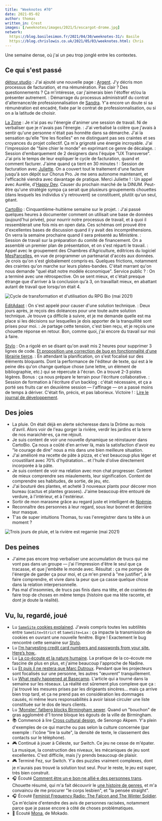 ```yaml
---
title: "Weeknotes #70"
date: 2021-05-02
author: thomas
written_in: Crest
images: [/weeknotes/images/2021/5/escargot-drome.jpg]
network:
  https://blog.basilesimon.fr/2021/04/30/weeknotes-31/: Basile
  https://blog.chrislowis.co.uk/2021/05/03/weeknotes.html: Chris
---
```


Une semaine dense, où j'ai un peu trop jonglé entre les contextes.

<!--more-->

## Ce qui s'est passé

[détour.studio]
: J'ai ajouté une nouvelle page : [Argent](/money/). J'y décris mon processus de facturation, et ma rémunération. Pas clair ? Des questionnements ? Ça m'intéresse, car j'aimerais bien l'étoffer et/ou la présenter autrement.
: Démarrage du processus administratif du contrat d'alternance/de professionnalisation de [Sandra]. Y'a encore un doute si sa rémunération est encadré, fixée par le contrat de professionnalisation, ou si on a la latitude de choisir.

[La Zone]
: Je n'ai pas eu l'énergie d'animer une session de travail. Ni de verbaliser que je n'avais pas l'énergie.
: J'ai verbalisé la colère que j'avais à sentir qu'une personne n'était pas honnête dans sa démarche. J'ai la sensation qu'elle "tire les ficelles" en ne distinguant pas ses craintes et ses croyances du projet collectif. Ça m'a grignoté une énergie incroyable. J'ai l'impression de "faire chier le monde" en exprimant ce genre de décalage.
: Session d'embarquement de 2 designers dans l'équipe "UX Transverse". J'ai pris le temps de leur expliquer le cycle de facturation, quand et comment facturer. J'aime quand ça tient en 30 minutes !
: Session de facturation avec [Juliette]. On a couvert tout le traitement d'une facture jusqu'à son dépôt sur Chorus Pro. Je me sens autonome maintenant, et l'efficacité viendra avec davantage de pratique. Merci Juliette !
: Un appel avec Aurélie, d'[Happy Dev](https://happy-dev.fr/). Causer du prochain marché de la DINUM. Peut-être qu'une stratégie sympa ça serait que plusieurs groupements chouettes (dans lesquels les individus s'y retrouvent) se constituent, plutôt qu'un seul, géant.

[CartoBio]
: Cinquantième-huitième semaine sur le projet.
: J'ai passé quelques heures à documenter comment on utilisait une base de données (aujourd'hui privée), pour nourrir notre processus de travail, et à quoi il ressemblerait une fois mis en open data. Ces schémas ont prouvé être d'excellentes bases de discussion quand il y avait des incompréhensions. On verra la semaine prochaine quand il sera présenté au Ministère.
: Session de travail sur la préparation du comité de financement. On a assemblé un premier plan de présentation, et on s'est réparti le travail.
: Appel avec le groupement des Chambres d'Agriculture, éditrices du logiciel [MesParcelles](https://mesparcelles.fr/), en vue de programmer un partenariat d'accès aux données. Je crois qu'on s'est globalement compris·es. Quelques frictions, notamment des craintes qu'on marche sur leurs plates-bandes. C'était marrant qu'on nous demande "quel était notre modèle économique". Service public ?
: On a terminé avec une rétrospective. On se sent mieux, et c'était presque étrange que d'arriver à la conclusion qu'à 3, on travaillait mieux, en abattant autant de travail que lorsqu'on était 4.

![](/weeknotes/images/2021/5/cartobio-cycle-donnees.jpg "Cycle de transformation et d'utilisation du RPG Bio (mai 2021)")

[EditAdapt]
: On s'est appelé pour causer d'une solution technique.
: Deux jours après, je reçois des doléances pour une toute autre solution technique. Je trouve ça difficile à suivre, et je me demande quelle est ma place si les décisions sur lesquelles je dois apporter de la tranquillité sont prises pour moi.
: Je partage cette tension, c'est bien reçu, et je reçois une chouette réponse en retour. Bon, comme quoi, j'ai encore du travail sur moi à faire.

[Stylo]
: On a rigolé en se disant qu'on avait mis 2 heures pour supprimer 3 lignes de code. [Et proposition une correction de bug en fonctionnalité d'une librairie tierce](https://github.com/fiduswriter/biblatex-csl-converter/pull/122).
: En attendant la planification, on s'est focalisé sur des éléments bloquants. Dont la performance de l'éditeur de texte, qui est à le peine dès qu'on change quelque chose (une lettre, un élément de bibliographie, etc.) qui se répercute à l'écran. On a trouvé 2-3 pistes légères. Bonus : ça nous prépare le terrain pour l'écriture collaborative.
: Session de formation à l'écriture d'un backlog : c'était nécessaire, et ça a porté ses fruits car en deuxième session — l'affinage — on a passé moins de temps à dériver. C'était fin, précis, et pas laborieux. Victoire !
: [Lire le journal de développement](https://github.com/EcrituresNumeriques/stylo/blob/master/JOURNAL.md#mercredi-28-avril-2021).

## Des joies

- La pluie. On était déjà en alerte sécheresse dans la Drôme au mois d'avril. Alors voir de l'eau gorger la rivière, verdir les jardins et la terre de nos maraichèr·es, ça me réjouit.
- Je suis content de voir une nouvelle dynamique se réinstaurer dans CartoBio. Ça nous a coûté d'en arriver là, mais la satisfaction d'avoir eu "le courage de dire" nous a mis dans une bien meilleure situation.
- J'ai amélioré ma recette de pâte à pizza, et c'est beaucoup plus léger et croustillant avec 70% d'hydratation… et l'huile d'olive directement incorporée à la pâte.
- Je suis content de voir ma relation avec mon chat progresser. Content de mieux comprendre ses miaulements, leur signification. Content de comprendre ses habitudes, de sortie, de jeu, etc.
- J'ai bouturé des plantes, et acheté 3 nouveaux plants pour décorer mon bureau (cactus et plantes grasses). J'aime beaucoup être entouré de verdure, à l'intérieur, et à l'extérieur.
- Sortir de mon marasme grâce au regard juste et intelligent de [Noémie].
- Reconnaître des personnes à leur regard, sous leur bonnet et derrière leur masque.
- T'as de super intuitions Thomas, tu vas l'enregistrer dans ta tête à un moment ?

![](/weeknotes/images/2021/5/escargot-drome.jpg "Trois jours de pluie, et la rivière est regarnie (mai 2021)")

## Des peines

- J'aime pas encore trop verbaliser une accumulation de trucs qui me vont pas dans un groupe — j'ai l'impression d'être le seul que ça tracasse, et que j'embête le monde avec. Résultat : ça me pompe de l'énergie de garder ça pour moi, et ça m'en prend à "me justifier", à le faire comprendre, et vivre dans la peur que ça casse quelque chose dans la relation interpersonnelle.
- Pas mal d'insomnies, de trucs pas finis dans ma tête, et de craintes de faire trop de choses en même temps (histoire que ma tête raconte, et dont je doute la réalité).

## Vu, lu, regardé, joué

- Lu [`SameSite` cookies explained](https://web.dev/samesite-cookies-explained/). J'avais compris toutes les subtilités entre `SameSite=Strict` et `SameSite=Lax` : ça impacte la transmission de cookies en ouvrant une nouvelle fenêtre. Bigre ! Exactement le bug rencontré cette semaine sur [Stylo].
- Lu [I’m harvesting credit card numbers and passwords from your site. Here’s how.](https://medium.com/hackernoon/im-harvesting-credit-card-numbers-and-passwords-from-your-site-here-s-how-9a8cb347c5b5).
- Lu [La co-écoute et la nature humaine](https://unecoecoute.wordpress.com/le-salon/les-articles/la-co-ecoute-et-la-nature-humaine/). La pratique de la co-écoute me fascine de plus en plus, et j'aime beaucoup l'approche de Nadine.
- Lu [Et puis il ne restera que Marc Dutroux](http://www.crepegeorgette.com/2021/04/19/puis-il-restera-marc-dutroux/). Pendant que les projecteurs sont focalisés sur une personne, les autres "œuvrent" tranquillement.
- Lu [What really happened at Basecamp](https://www.platformer.news/p/-what-really-happened-at-basecamp). L'article qui a tourné dans la semaine sur les réseaux. La réalité est sûrement plus complexe que ça : j'ai trouvé les mesures prises par les dirigeants sincères… mais ça arrive bien trop tard, et ça ne prend pas en considération les dommages causés, ni même leurs responsabilités à avoir laissé circuler une liste constituée sur le dos de leurs clients.
- Lu [‘Monster’ fatberg blocks Birmingham sewer](https://www.theguardian.com/uk-news/2021/may/01/monster-fatberg-blocks-birmingham-sewer). Quand un "bouchon" de gras aggloméré d'1 tonne bloque les égouts de la ville de Birmingham.
- 📚 Commencé à lire [Cross cultural design](https://abookapart.com/products/cross-cultural-design), de Senongo Akpem. Y'a plein d'exemples de ce qui marche ou pas selon la culture concernée (par exemple : l'icône "lire la suite", la densité de texte, le classement des contacts sur le téléphone).
- 🎮 Continué à jouer à Céleste, sur Switch. Ce jeu ne cesse de m'épater. La musique, la construction des niveaux, les mécaniques de jeu sont excellentes. C'est difficile, mais j'y prends beaucoup de plaisir.
- 🎮 Terminé Fez, sur Switch. Y'a des puzzles vraiment complexes, dont je n'aurais pas trouvé la solution tout seul. Pour le reste, le jeu est super, très bien construit.
- 🎧 Écouté [Comment être un·e bon·ne allié·e des personnes trans](https://www.binge.audio/podcast/camille/comment-etre-un%25c2%25b7e-bon%25c2%25b7ne-allie%25c2%25b7e-des-personnes-trans). Chouette résumé, qui m'a fait découvrir le [une histoire de genres](https://m.marabout.com/une-histoire-de-genres-9782501149679), et m'a convaincu de me procurer "le corps lesbien", et "la pensée straight".
- 🎧 Écouté [Feminist Frequency Radio: The Falcon and The Winter Soldier](https://feministfrequency.com/video/what-the-falcon-and-the-winter-soldier-gets-wrong-about-america/). Ça m'éclaire d'entendre des avis de personnes racisées, notamment parce que je passe encore à côté de choses problématiques.
- 🎵 Écouté [Mona](https://www.youtube.com/watch?v=CPZKqGRDbC0), de Mokado.

[détour.studio]: /
[Solstice]: https://solstice.coop/
[Stylo]: https://github.com/EcrituresNumeriques/stylo
[CartoBio]: https://cartobio.org/
[EditAdapt]: http://editadapt.fr/
[Usine Vivante]: https://www.usinevivante.org
[La Zone]: http://la.zone
[YesWiki]: https://yeswiki.net
[DataGalaxy]: https://www.datagalaxy.com/
[Classes à 12]: https://beta.gouv.fr/startups/classes12.html

[Noémie]: https://noemiegirard.co
[Sandra]: https://sandrakpodar.net/
[Juliette]: https://twitter.com/ju_net01
[Sofia]: https://twitter.com/sofiaboulaarab
[Guillaume]: https://www.yuzutech.fr/
[Antoine]: https://www.quaternum.net/
[Yannick]: https://elsif.fr/
[Basile]: https://basilesimon.fr/
[Maïtané]: https://maiwann.net/
[Laurent]: https://cocotier.xyz/
